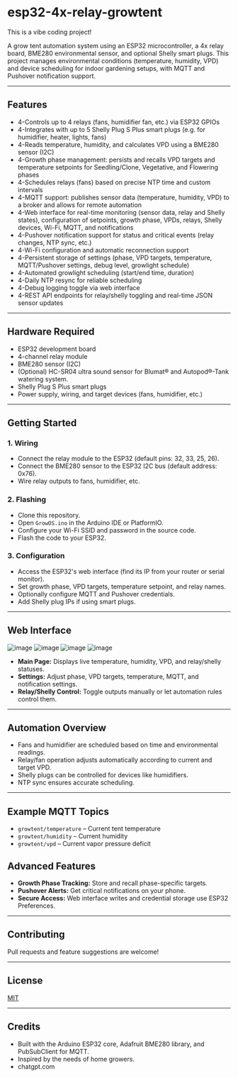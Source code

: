 # esp32-4x-relay-growtent

This is a vibe coding project!

A grow tent automation system using an ESP32 microcontroller, a 4x relay board, BME280 environmental sensor, and optional Shelly smart plugs. This project manages environmental conditions (temperature, humidity, VPD) and device scheduling for indoor gardening setups, with MQTT and Pushover notification support.

---

## Features

- 4-Controls up to 4 relays (fans, humidifier fan, etc.) via ESP32 GPIOs
- 4-Integrates with up to 5 Shelly Plug S Plus smart plugs (e.g. for humidifier, heater, lights, fans)
- 4-Reads temperature, humidity, and calculates VPD using a BME280 sensor (I2C)
- 4-Growth phase management: persists and recalls VPD targets and temperature setpoints for Seedling/Clone, Vegetative, and Flowering phases
- 4-Schedules relays (fans) based on precise NTP time and custom intervals
- 4-MQTT support: publishes sensor data (temperature, humidity, VPD) to a broker and allows for remote automation
- 4-Web interface for real-time monitoring (sensor data, relay and Shelly states), configuration of setpoints, growth phase, VPDs, relays, Shelly devices, Wi-Fi, MQTT, and notifications
- 4-Pushover notification support for status and critical events (relay changes, NTP sync, etc.)
- 4-Wi-Fi configuration and automatic reconnection support
- 4-Persistent storage of settings (phase, VPD targets, temperature, MQTT/Pushover settings, debug level, growlight schedule)
- 4-Automated growlight scheduling (start/end time, duration)
- 4-Daily NTP resync for reliable scheduling
- 4-Debug logging toggle via web interface
- 4-REST API endpoints for relay/shelly toggling and real-time JSON sensor updates

---

## Hardware Required

- ESP32 development board
- 4-channel relay module
- BME280 sensor (I2C)
- (Optional) HC-SR04 ultra sound sensor for Blumat® and Autopod®-Tank watering system.
- Shelly Plug S Plus smart plugs
- Power supply, wiring, and target devices (fans, humidifier, etc.)

---

## Getting Started

### 1. Wiring

- Connect the relay module to the ESP32 (default pins: 32, 33, 25, 26).
- Connect the BME280 sensor to the ESP32 I2C bus (default address: 0x76).
- Wire relay outputs to fans, humidifier, etc.

### 2. Flashing

- Clone this repository.
- Open `GrowOS.ino` in the Arduino IDE or PlatformIO.
- Configure your Wi-Fi SSID and password in the source code.
- Flash the code to your ESP32.

### 3. Configuration

- Access the ESP32's web interface (find its IP from your router or serial monitor).
- Set growth phase, VPD targets, temperature setpoint, and relay names.
- Optionally configure MQTT and Pushover credentials.
- Add Shelly plug IPs if using smart plugs.

---

## Web Interface
![image](https://github.com/user-attachments/assets/f112f67d-5421-4e8e-966d-f7e45109bd0f)
![image](https://github.com/user-attachments/assets/ff7966bc-1dd3-4a5f-bd64-5aa80d7d0832)
![image](https://github.com/user-attachments/assets/a848e2dd-1cf1-4fa3-81d0-f25396b8fdfc)
![image](https://github.com/user-attachments/assets/437fa668-f5fa-4e4a-a063-8751513ae7b1)




- **Main Page:** Displays live temperature, humidity, VPD, and relay/shelly statuses.
- **Settings:** Adjust phase, VPD targets, temperature, MQTT, and notification settings.
- **Relay/Shelly Control:** Toggle outputs manually or let automation rules control them.


---

## Automation Overview

- Fans and humidifier are scheduled based on time and environmental readings.
- Relay/fan operation adjusts automatically according to current and target VPD.
- Shelly plugs can be controlled for devices like humidifiers.
- NTP sync ensures accurate scheduling.

---

## Example MQTT Topics

- `growtent/temperature` – Current tent temperature
- `growtent/humidity` – Current humidity
- `growtent/vpd` – Current vapor pressure deficit

## Advanced Features

- **Growth Phase Tracking:** Store and recall phase-specific targets.
- **Pushover Alerts:** Get critical notifications on your phone.
- **Secure Access:** Web interface writes and credential storage use ESP32 Preferences.

---

## Contributing

Pull requests and feature suggestions are welcome!

---

## License

[MIT](./LICENSE)

---

## Credits

- Built with the Arduino ESP32 core, Adafruit BME280 library, and PubSubClient for MQTT.
- Inspired by the needs of home growers.
- chatgpt.com
